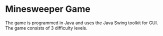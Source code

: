 # **Minesweeper Game**
The game is programmed in Java and uses the Java Swing toolkit for GUI. The game consists of 3 difficulty levels.

